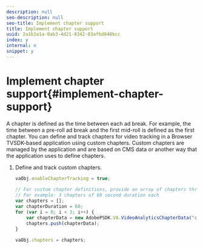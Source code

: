 ```yaml
---
description: null
seo-description: null
seo-title: Implement chapter support
title: Implement chapter support
uuid: 2a1b3a1a-0ab3-4d21-8342-83afbd848bcc
index: y
internal: n
snippet: y
---
```


# Implement chapter support{#implement-chapter-support}

A chapter is defined as the time between each ad break. For example, the time between a pre-roll ad break and the first mid-roll is defined as the first chapter. You can define and track chapters for video tracking in a Browser TVSDK-based application using custom chapters. Custom chapters are managed by the application and are based on CMS data or another way that the application uses to define chapters. 

1. Define and track custom chapters.

   ```js
   vaObj.enableChapterTracking = true; 
     
   // For custom chapter definitions, provide an array of chapters through the metadata: 
   // For example: 3 chapters of 60 second duration each 
   var chapters = []; 
   var chapterDuration = 60; 
   for (var i = 0; i < 3; i++) { 
       var chapterData = new AdobePSDK.VA.VideoAnalyticsChapterData("chapter_" + (i+1), i * chapterDuration, chapterDuration, (i+1)); 
       chapters.push(chapterData); 
   } 
     
   vaObj.chapters = chapters;
   ```

